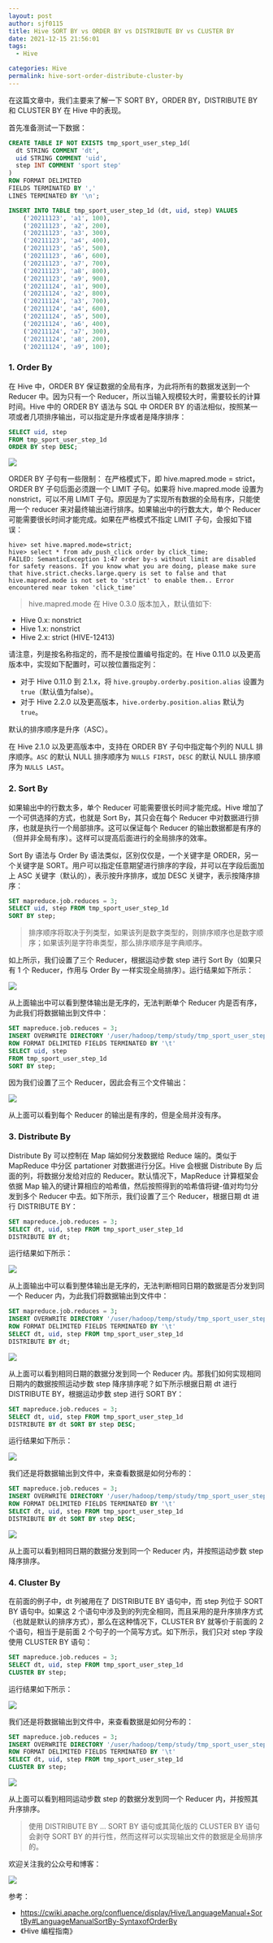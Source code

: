 ```yaml
---
layout: post
author: sjf0115
title: Hive SORT BY vs ORDER BY vs DISTRIBUTE BY vs CLUSTER BY
date: 2021-12-15 21:56:01
tags:
  - Hive

categories: Hive
permalink: hive-sort-order-distribute-cluster-by
---
```


在这篇文章中，我们主要来了解一下 SORT BY，ORDER BY，DISTRIBUTE BY 和 CLUSTER BY 在 Hive 中的表现。

首先准备测试一下数据：
```sql
CREATE TABLE IF NOT EXISTS tmp_sport_user_step_1d(
  dt STRING COMMENT 'dt',
  uid STRING COMMENT 'uid',
  step INT COMMENT 'sport step'
)
ROW FORMAT DELIMITED
FIELDS TERMINATED BY ','
LINES TERMINATED BY '\n';

INSERT INTO TABLE tmp_sport_user_step_1d (dt, uid, step) VALUES
    ('20211123', 'a1', 100),
    ('20211123', 'a2', 200),
    ('20211123', 'a3', 300),
    ('20211123', 'a4', 400),
    ('20211123', 'a5', 500),
    ('20211123', 'a6', 600),
    ('20211123', 'a7', 700),
    ('20211123', 'a8', 800),
    ('20211123', 'a9', 900),
    ('20211124', 'a1', 900),
    ('20211124', 'a2', 800),
    ('20211124', 'a3', 700),
    ('20211124', 'a4', 600),
    ('20211124', 'a5', 500),
    ('20211124', 'a6', 400),
    ('20211124', 'a7', 300),
    ('20211124', 'a8', 200),
    ('20211124', 'a9', 100);
```

### 1. Order By

在 Hive 中，ORDER BY 保证数据的全局有序，为此将所有的数据发送到一个 Reducer 中。因为只有一个 Reducer，所以当输入规模较大时，需要较长的计算时间。Hive 中的 ORDER BY 语法与 SQL 中 ORDER BY 的语法相似，按照某一项或者几项排序输出，可以指定是升序或者是降序排序：
```sql
SELECT uid, step
FROM tmp_sport_user_step_1d
ORDER BY step DESC;
```

![](https://github.com/sjf0115/ImageBucket/blob/main/Hive/hive-sort-order-distribute-cluster-by-1.png?raw=true)

ORDER BY 子句有一些限制：
在严格模式下，即 hive.mapred.mode = strict，ORDER BY 子句后面必须跟一个 LIMIT 子句。如果将 hive.mapred.mode 设置为 nonstrict，可以不用 LIMIT 子句。原因是为了实现所有数据的全局有序，只能使用一个 reducer 来对最终输出进行排序。如果输出中的行数太大，单个 Reducer 可能需要很长时间才能完成。如果在严格模式不指定 LIMIT 子句，会报如下错误：
```
hive> set hive.mapred.mode=strict;
hive> select * from adv_push_click order by click_time;
FAILED: SemanticException 1:47 order by-s without limit are disabled for safety reasons. If you know what you are doing, please make sure that hive.strict.checks.large.query is set to false and that hive.mapred.mode is not set to 'strict' to enable them.. Error encountered near token 'click_time'
```
> hive.mapred.mode 在 Hive 0.3.0 版本加入，默认值如下:
- Hive 0.x: nonstrict
- Hive 1.x: nonstrict
- Hive 2.x: strict (HIVE-12413)

请注意，列是按名称指定的，而不是按位置编号指定的。在 Hive 0.11.0 以及更高版本中，实现如下配置时，可以按位置指定列：
- 对于 Hive 0.11.0 到 2.1.x，将 `hive.groupby.orderby.position.alias` 设置为 `true`（默认值为false）。
- 对于 Hive 2.2.0 以及更高版本，`hive.orderby.position.alias` 默认为 `true`。

默认的排序顺序是升序（ASC）。

在 Hive 2.1.0 以及更高版本中，支持在 ORDER BY 子句中指定每个列的 NULL 排序顺序。`ASC` 的默认 NULL 排序顺序为 `NULLS FIRST`，`DESC` 的默认 NULL 排序顺序为 `NULLS LAST`。

### 2. Sort By

如果输出中的行数太多，单个 Reducer 可能需要很长时间才能完成。Hive 增加了一个可供选择的方式，也就是 Sort By，其只会在每个 Reducer 中对数据进行排序，也就是执行一个局部排序。这可以保证每个 Reducer 的输出数据都是有序的（但并非全局有序）。这样可以提高后面进行的全局排序的效率。

Sort By 语法与 Order By 语法类似，区别仅仅是，一个关键字是 ORDER，另一个关键字是 SORT。用户可以指定任意期望进行排序的字段，并可以在字段后面加上 ASC 关键字（默认的），表示按升序排序，或加 DESC 关键字，表示按降序排序：
```sql
SET mapreduce.job.reduces = 3;
SELECT uid, step FROM tmp_sport_user_step_1d
SORT BY step;
```
> 排序顺序将取决于列类型，如果该列是数字类型的，则排序顺序也是数字顺序；如果该列是字符串类型，那么排序顺序是字典顺序。

如上所示，我们设置了三个 Reducer，根据运动步数 step 进行 Sort By（如果只有 1 个 Reducer，作用与 Order By 一样实现全局排序）。运行结果如下所示：

![](https://github.com/sjf0115/ImageBucket/blob/main/Hive/hive-sort-order-distribute-cluster-by-2.png?raw=true)

从上面输出中可以看到整体输出是无序的，无法判断单个 Reducer 内是否有序，为此我们将数据输出到文件中：
```sql
SET mapreduce.job.reduces = 3;
INSERT OVERWRITE DIRECTORY '/user/hadoop/temp/study/tmp_sport_user_step_1d_sort_by'
ROW FORMAT DELIMITED FIELDS TERMINATED BY '\t'
SELECT uid, step
FROM tmp_sport_user_step_1d
SORT BY step;
```
因为我们设置了三个 Reducer，因此会有三个文件输出：

![](https://github.com/sjf0115/ImageBucket/blob/main/Hive/hive-sort-order-distribute-cluster-by-3.png?raw=true)

从上面可以看到每个 Reducer 的输出是有序的，但是全局并没有序。

### 3. Distribute By

Distribute By 可以控制在 Map 端如何分发数据给 Reduce 端的。类似于 MapReduce 中分区 partationer 对数据进行分区。Hive 会根据 Distribute By 后面的列，将数据分发给对应的 Reducer。默认情况下，MapReduce 计算框架会依据 Map 输入的键计算相应的哈希值，然后按照得到的哈希值将键-值对均匀分发到多个 Reducer 中去。如下所示，我们设置了三个 Reducer，根据日期 dt 进行 DISTRIBUTE BY：
```sql
SET mapreduce.job.reduces = 3;
SELECT dt, uid, step FROM tmp_sport_user_step_1d
DISTRIBUTE BY dt;
```
运行结果如下所示：

![](https://github.com/sjf0115/ImageBucket/blob/main/Hive/hive-sort-order-distribute-cluster-by-4.png?raw=true)

从上面输出中可以看到整体输出是无序的，无法判断相同日期的数据是否分发到同一个 Reducer 内，为此我们将数据输出到文件中：
```sql
SET mapreduce.job.reduces = 3;
INSERT OVERWRITE DIRECTORY '/user/hadoop/temp/study/tmp_sport_user_step_1d_distribute_by'
ROW FORMAT DELIMITED FIELDS TERMINATED BY '\t'
SELECT dt, uid, step FROM tmp_sport_user_step_1d
DISTRIBUTE BY dt;
```

![](https://github.com/sjf0115/ImageBucket/blob/main/Hive/hive-sort-order-distribute-cluster-by-5.png?raw=true)

从上面可以看到相同日期的数据分发到同一个 Reducer 内。那我们如何实现相同日期内的数据按照运动步数 step 降序排序呢？如下所示根据日期 dt 进行 DISTRIBUTE BY，根据运动步数 step 进行 SORT BY：
```sql
SET mapreduce.job.reduces = 3;
SELECT dt, uid, step FROM tmp_sport_user_step_1d
DISTRIBUTE BY dt SORT BY step DESC;
```
运行结果如下所示：

![](https://github.com/sjf0115/ImageBucket/blob/main/Hive/hive-sort-order-distribute-cluster-by-6.png?raw=true)

我们还是将数据输出到文件中，来查看数据是如何分布的：
```sql
SET mapreduce.job.reduces = 3;
INSERT OVERWRITE DIRECTORY '/user/hadoop/temp/study/tmp_sport_user_step_1d_distribute_by_sort_by'
ROW FORMAT DELIMITED FIELDS TERMINATED BY '\t'
SELECT dt, uid, step FROM tmp_sport_user_step_1d
DISTRIBUTE BY dt SORT BY step DESC;
```

![](https://github.com/sjf0115/ImageBucket/blob/main/Hive/hive-sort-order-distribute-cluster-by-7.png?raw=true)

从上面可以看到相同日期的数据分发到同一个 Reducer 内，并按照运动步数 step 降序排序。

### 4. Cluster By

在前面的例子中，dt 列被用在了 DISTRIBUTE BY 语句中，而 step 列位于 SORT BY 语句中。如果这 2 个语句中涉及到的列完全相同，而且采用的是升序排序方式（也就是默认的排序方式），那么在这种情况下，CLUSTER BY 就等价于前面的 2 个语句，相当于是前面 2 个句子的一个简写方式。如下所示，我们只对 step 字段使用 CLUSTER BY 语句：
```sql
SET mapreduce.job.reduces = 3;
SELECT dt, uid, step FROM tmp_sport_user_step_1d
CLUSTER BY step;
```
运行结果如下所示：

![](https://github.com/sjf0115/ImageBucket/blob/main/Hive/hive-sort-order-distribute-cluster-by-8.png?raw=true)

我们还是将数据输出到文件中，来查看数据是如何分布的：
```sql
SET mapreduce.job.reduces = 3;
INSERT OVERWRITE DIRECTORY '/user/hadoop/temp/study/tmp_sport_user_step_1d_cluster_by'
ROW FORMAT DELIMITED FIELDS TERMINATED BY '\t'
SELECT dt, uid, step FROM tmp_sport_user_step_1d
CLUSTER BY step;
```

![](https://github.com/sjf0115/ImageBucket/blob/main/Hive/hive-sort-order-distribute-cluster-by-9.png?raw=true)

从上面可以看到相同运动步数 step 的数据分发到同一个 Reducer 内，并按照其升序排序。

> 使用 DISTRIBUTE BY ... SORT BY 语句或其简化版的 CLUSTER BY 语句会剥夺 SORT BY 的并行性，然而这样可以实现输出文件的数据是全局排序的。

欢迎关注我的公众号和博客：

![](https://github.com/sjf0115/ImageBucket/blob/main/Other/smartsi.jpg?raw=true)

参考：
- https://cwiki.apache.org/confluence/display/Hive/LanguageManual+SortBy#LanguageManualSortBy-SyntaxofOrderBy
- 《Hive 编程指南》
